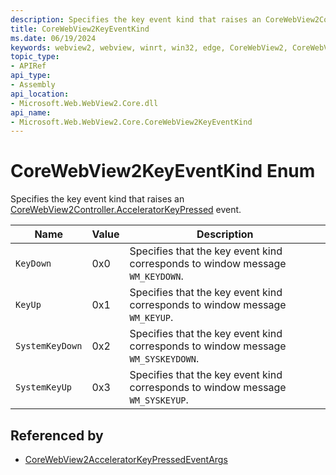 ```yaml
---
description: Specifies the key event kind that raises an CoreWebView2Controller.AcceleratorKeyPressed event.
title: CoreWebView2KeyEventKind
ms.date: 06/19/2024
keywords: webview2, webview, winrt, win32, edge, CoreWebView2, CoreWebView2Controller, browser control, edge html, CoreWebView2KeyEventKind
topic_type:
- APIRef
api_type:
- Assembly
api_location:
- Microsoft.Web.WebView2.Core.dll
api_name:
- Microsoft.Web.WebView2.Core.CoreWebView2KeyEventKind
---
```


# CoreWebView2KeyEventKind Enum

Specifies the key event kind that raises an [CoreWebView2Controller.AcceleratorKeyPressed](corewebview2controller.md#acceleratorkeypressed) event.

| Name |  Value | Description |
|--|--|--|
|`KeyDown` | 0x0  |  Specifies that the key event kind corresponds to window message `WM_KEYDOWN`.|
|`KeyUp` | 0x1  |  Specifies that the key event kind corresponds to window message `WM_KEYUP`.|
|`SystemKeyDown` | 0x2  |  Specifies that the key event kind corresponds to window message `WM_SYSKEYDOWN`.|
|`SystemKeyUp` | 0x3  |  Specifies that the key event kind corresponds to window message `WM_SYSKEYUP`.|


## Referenced by

- [CoreWebView2AcceleratorKeyPressedEventArgs](corewebview2acceleratorkeypressedeventargs.md)
